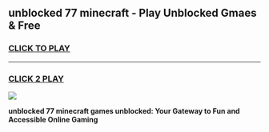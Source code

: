 
## unblocked 77 minecraft - Play Unblocked Gmaes & Free
<h3>
<a href="https://news.freeplayer.one?title=unblocked_77_minecraft&ref=16F">CLICK TO PLAY</a></h3>
<hr>

<h3>
<a href="https://news.freeplayer.one?title=unblocked_77_minecraft&ref=16F">CLICK 2 PLAY</a>
  
</h3>

<a href="https://news.freeplayer.one?title=unblocked_77_minecraft&ref=16F/"><img src="https://clearcache.store/games.png"></a>


**unblocked 77 minecraft games unblocked: Your Gateway to Fun and Accessible Online Gaming**
